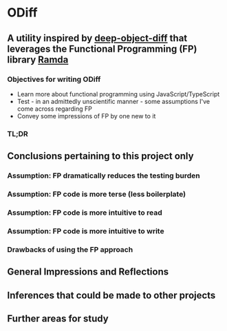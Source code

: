 # ODiff 

## A utility inspired by [deep-object-diff](https://github.com/mattphillips/deep-object-diff) that leverages the Functional Programming (FP) library [Ramda](https://github.com/ramda/ramda)

### Objectives for writing ODiff

- Learn more about functional programming using JavaScript/TypeScript
- Test - in an admittedly unscientific manner - some assumptions I've come across regarding FP
- Convey some impressions of FP by one new to it

### TL;DR

## Conclusions pertaining to this project only

### Assumption: FP dramatically reduces the testing burden

### Assumption: FP code is more terse (less boilerplate)

### Assumption: FP code is more intuitive to read

### Assumption: FP code is more intuitive to write

### Drawbacks of using the FP approach

## General Impressions and Reflections

## Inferences that could be made to other projects

## Further areas for study